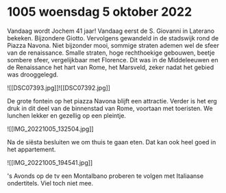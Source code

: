 # 1005 woensdag 5 oktober 2022
Vandaag wordt Jochem 41 jaar! Vandaag eerst de S. Giovanni in Laterano bekeken. Bijzondere Giotto. Vervolgens gewandeld in de stadswijk rond de Piazza Navona. Niet bijzonder mooi, sommige straten ademen wel de sfeer van de renaissance. Smalle straten, hoge rechthoekige gebouwen, beetje sombere sfeer, vergelijkbaar met Florence. Dit was in de Middeleeuwen en de Renaissance het hart van Rome, het Marsveld, zeker nadat het gebied was drooggelegd. 

![[DSC07393.jpg]]![[DSC07392.jpg]]

De grote fontein op het piazza Navona blijft een attractie. Verder is het erg druk in dit deel van de binnenstad van Rome, voortaan met toeristen. We lunchen lekker en gezellig op een pleintje.

![[IMG_20221005_132504.jpg]]

Na de siësta besluiten we om thuis te gaan eten. Dat kan ook heel goed in het appartement.

![[IMG_20221005_194541.jpg]]

's Avonds op de tv een Montalbano proberen te volgen met Italiaanse ondertitels. Viel toch niet mee.